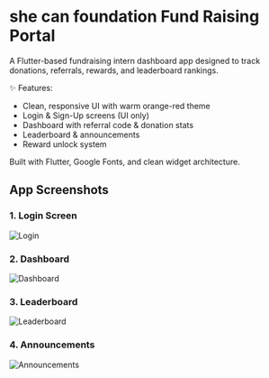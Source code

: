 # she can foundation Fund Raising Portal

A Flutter-based fundraising intern dashboard app designed to track donations, referrals, rewards, and leaderboard rankings.

✨ Features:
- Clean, responsive UI with warm orange-red theme  
- Login & Sign-Up screens (UI only)
- Dashboard with referral code & donation stats
- Leaderboard & announcements
- Reward unlock system

Built with Flutter, Google Fonts, and clean widget architecture.

## App Screenshots

### 1. Login Screen
![Login](assets/screenshot2.png)

### 2. Dashboard
![Dashboard](assets/screenshot1.png)

### 3. Leaderboard
![Leaderboard](assets/screenshot3.png)

### 4. Announcements
![Announcements](assets/screenshot4.png)
